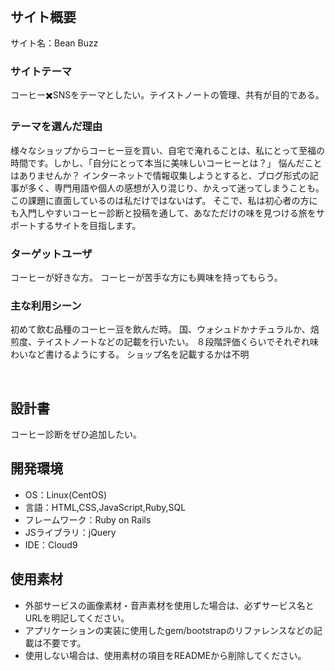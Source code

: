 # <!--ここにアプリ名を入力-->
​
## サイト概要
サイト名：Bean Buzz


### サイトテーマ
<!--何を『目的』とし、どのような『分類』なのかを簡潔に書く-->
コーヒー✖️SNSをテーマとしたい。
​テイストノートの管理、共有が目的である。


### テーマを選んだ理由
<!--なぜこのようなテーマにしたかを説明する-->
様々なショップからコーヒー豆を買い、自宅で淹れることは、私にとって至福の時間です。しかし、「自分にとって本当に美味しいコーヒーとは？」 悩んだことはありませんか？
インターネットで情報収集しようとすると、ブログ形式の記事が多く、専門用語や個人の感想が入り混じり、かえって迷ってしまうことも。
この課題に直面しているのは私だけではないはず。
そこで、私は初心者の方にも入門しやすいコーヒー診断と投稿を通して、あなただけの味を見つける旅をサポートするサイトを目指します。
​
### ターゲットユーザ
<!--誰に使ってもらうかを具体的に記載する-->
コーヒーが好きな方。
コーヒーが苦手な方にも興味を持ってもらう。


### 主な利用シーン
<!--どのような時に使うのかの状況を記載すること-->
初めて飲む品種のコーヒー豆を飲んだ時。
国、ウォシュドかナチュラルか、焙煎度、テイストノートなどの記載を行いたい。
８段階評価くらいでそれぞれ味わいなど書けるようにする。
ショップ名を記載するかは不明

​
## 設計書
<!--テーマを設定・提出する時点では不要です-->
​コーヒー診断をぜひ追加したい。

## 開発環境
- OS：Linux(CentOS)
- 言語：HTML,CSS,JavaScript,Ruby,SQL
- フレームワーク：Ruby on Rails
- JSライブラリ：jQuery
- IDE：Cloud9
​
## 使用素材
- 外部サービスの画像素材・音声素材を使用した場合は、必ずサービス名とURLを明記してください。
- アプリケーションの実装に使用したgem/bootstrapのリファレンスなどの記載は不要です。
- 使用しない場合は、使用素材の項目をREADMEから削除してください。